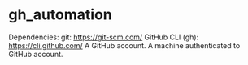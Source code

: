 gh_automation
===

Dependencies:
git: https://git-scm.com/
GitHub CLI (gh): https://cli.github.com/
A GitHub account.
A machine authenticated to GitHub account.

